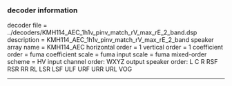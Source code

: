 
### decoder information 
decoder file = ../decoders/KMH114_AEC_1h1v_pinv_match_rV_max_rE_2_band.dsp
description = KMH114_AEC_1h1v_pinv_match_rV_max_rE_2_band
speaker array name = KMH114_AEC
horizontal order   = 1
vertical order     = 1
coefficient order  = fuma
coefficient scale  = fuma
input scale        = fuma
mixed-order scheme = HV
input channel order: WXYZ
output speaker order: L C R RSF RSR RR RL LSR LSF ULF URF URR URL VOG 

---

